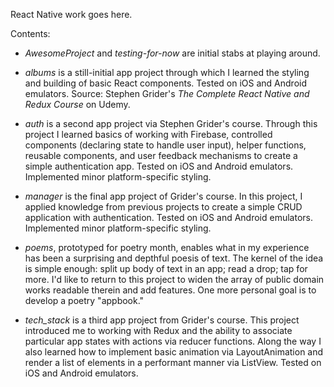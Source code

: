 React Native work goes here.

Contents:

- <i>AwesomeProject</i> and <i>testing-for-now</i> are initial stabs at playing around.

- <i>albums</i> is a still-initial app project through which I learned the styling and building of basic React components. Tested on iOS and Android emulators. Source: Stephen Grider's <i>The Complete React Native and Redux Course</i> on Udemy.

- <i>auth</i> is a second app project via Stephen Grider's course. Through this project I learned basics of working with Firebase, controlled components (declaring state to handle user input), helper functions, reusable components, and user feedback mechanisms to create a simple authentication app. Tested on iOS and Android emulators. Implemented minor platform-specific styling.

- <i>manager</i> is the final app project of Grider's course. In this project, I applied knowledge from previous projects to create a simple CRUD application with authentication. Tested on iOS and Android emulators. Implemented minor platform-specific styling.

- <i>poems</i>, prototyped for poetry month, enables what in my experience has been a surprising and depthful poesis of text. The kernel of the idea is simple enough: split up body of text in an app; read a drop; tap for more. I'd like to return to this project to widen the array of public domain works readable therein and add features. One more personal goal is to develop a poetry "appbook."

- <i>tech_stack</i> is a third app project from Grider's course. This project introduced me to working with Redux and the ability to associate particular app states with actions via reducer functions. Along the way I also learned how to implement basic animation via LayoutAnimation and render a list of elements in a performant manner via ListView. Tested on iOS and Android emulators.
